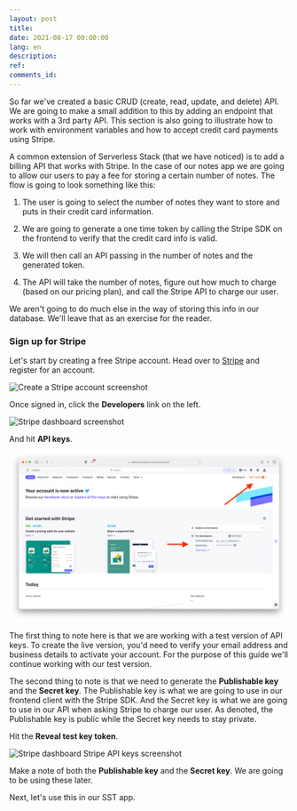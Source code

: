 ```yaml
---
layout: post
title: 
date: 2021-08-17 00:00:00
lang: en
description: 
ref: 
comments_id: 
---
```


So far we've created a basic CRUD (create, read, update, and delete) API. We are going to make a small addition to this by adding an endpoint that works with a 3rd party API. This section is also going to illustrate how to work with environment variables and how to accept credit card payments using Stripe.

A common extension of Serverless Stack (that we have noticed) is to add a billing API that works with Stripe. In the case of our notes app we are going to allow our users to pay a fee for storing a certain number of notes. The flow is going to look something like this:

1. The user is going to select the number of notes they want to store and puts in their credit card information.

2. We are going to generate a one time token by calling the Stripe SDK on the frontend to verify that the credit card info is valid.

3. We will then call an API passing in the number of notes and the generated token.

4. The API will take the number of notes, figure out how much to charge (based on our pricing plan), and call the Stripe API to charge our user.

We aren't going to do much else in the way of storing this info in our database. We'll leave that as an exercise for the reader.

### Sign up for Stripe

Let's start by creating a free Stripe account. Head over to [Stripe](https://dashboard.stripe.com/register) and register for an account.

![Create a Stripe account screenshot](/assets/part2/create-a-stripe-account.png)

Once signed in, click the **Developers** link on the left.

![Stripe dashboard screenshot](/assets/part2/stripe-dashboard.png)

And hit **API keys**.

![Developer section in Stripe dashboard screenshot](/assets/part2/developer-section-in-stripe-dashboard.png)

The first thing to note here is that we are working with a test version of API keys. To create the live version, you'd need to verify your email address and business details to activate your account. For the purpose of this guide we'll continue working with our test version.

The second thing to note is that we need to generate the **Publishable key** and the **Secret key**. The Publishable key is what we are going to use in our frontend client with the Stripe SDK. And the Secret key is what we are going to use in our API when asking Stripe to charge our user. As denoted, the Publishable key is public while the Secret key needs to stay private.

Hit the **Reveal test key token**.

![Stripe dashboard Stripe API keys screenshot](/assets/part2/stripe-dashboard-stripe-api-keys.png)

Make a note of both the **Publishable key** and the **Secret key**. We are going to be using these later.

Next, let's use this in our SST app.
